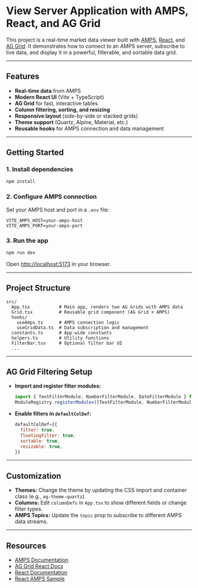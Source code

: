 # View Server Application with AMPS, React, and AG Grid

This project is a real-time market data viewer built with [AMPS](https://www.crankuptheamps.com/), [React](https://react.dev/), and [AG Grid](https://www.ag-grid.com/). It demonstrates how to connect to an AMPS server, subscribe to live data, and display it in a powerful, filterable, and sortable data grid.

---

## Features

- **Real-time data** from AMPS
- **Modern React UI** (Vite + TypeScript)
- **AG Grid** for fast, interactive tables
- **Column filtering, sorting, and resizing**
- **Responsive layout** (side-by-side or stacked grids)
- **Theme support** (Quartz, Alpine, Material, etc.)
- **Reusable hooks** for AMPS connection and data management

---

## Getting Started

### 1. **Install dependencies**
```sh
npm install
```

### 2. **Configure AMPS connection**
Set your AMPS host and port in a `.env` file:
```
VITE_AMPS_HOST=your-amps-host
VITE_AMPS_PORT=your-amps-port
```

### 3. **Run the app**
```sh
npm run dev
```
Open [http://localhost:5173](http://localhost:5173) in your browser.

---

## Project Structure

```
src/
  App.tsx           # Main app, renders two AG Grids with AMPS data
  Grid.tsx          # Reusable grid component (AG Grid + AMPS)
  hooks/
    useAmps.ts      # AMPS connection logic
    useGridData.ts  # Data subscription and management
  constants.ts      # App-wide constants
  helpers.ts        # Utility functions
  FilterBar.tsx     # Optional filter bar UI
  ...
```

---

## AG Grid Filtering Setup

- **Import and register filter modules:**
  ```js
  import { TextFilterModule, NumberFilterModule, DateFilterModule } from 'ag-grid-community';
  ModuleRegistry.registerModules([TextFilterModule, NumberFilterModule, DateFilterModule, ...]);
  ```
- **Enable filters in `defaultColDef`:**
  ```js
  defaultColDef={{
    filter: true,
    floatingFilter: true,
    sortable: true,
    resizable: true,
  }}
  ```

---

## Customization

- **Themes:** Change the theme by updating the CSS import and container class (e.g., `ag-theme-quartz`).
- **Columns:** Edit `columnDefs` in `App.tsx` to show different fields or change filter types.
- **AMPS Topics:** Update the `topic` prop to subscribe to different AMPS data streams.

---

## Resources

- [AMPS Documentation](https://www.crankuptheamps.com/documentation/html/)
- [AG Grid React Docs](https://www.ag-grid.com/react-data-grid/)
- [React Documentation](https://react.dev/)
- [React AMPS Sample](https://devnull.crankuptheamps.com/~pavel/view-server-tutorial/#chapter-11-connection-state-and-error-handling)
